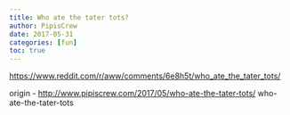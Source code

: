 ```yaml
---
title: Who ate the tater tots?
author: PipisCrew
date: 2017-05-31
categories: [fun]
toc: true
---
```


https://www.reddit.com/r/aww/comments/6e8h5t/who_ate_the_tater_tots/

origin - http://www.pipiscrew.com/2017/05/who-ate-the-tater-tots/ who-ate-the-tater-tots